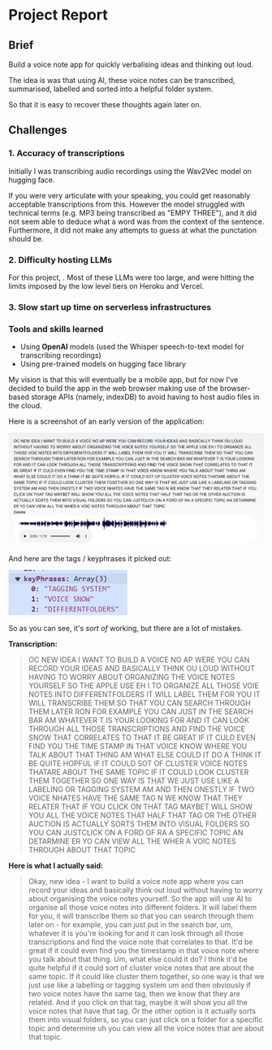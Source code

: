 # Project Report

## Brief

Build a voice note app for quickly verbalising ideas and thinking out loud.

The idea is was that using AI, these voice notes can be transcribed, summarised, labelled and sorted into a helpful folder system.

So that it is easy to recover these thoughts again later on.


## Challenges

### 1. Accuracy of transcriptions

Initially I was transcribing audio recordings using the Wav2Vec model on hugging face.

If you were very articulate with your speaking, you could get reasonably acceptable transcriptions from this. However the model struggled with technical terms (e.g. MP3 being transcribed as "EMPY THREE"), and it did not seem able to deduce what a word was from the context of the sentence. Furthermore, it did not make any attempts to guess at what the punctation should be.


### 2. Difficulty hosting LLMs

For this project, . Most of these LLMs were too large, and were hitting the limits imposed by the low level tiers on Heroku and Vercel.


### 3. Slow start up time on serverless infrastructures




### Tools and skills learned

- Using **OpenAI** models (used the Whisper speech-to-text model for transcribing recordings)
- Using pre-trained models on hugging face library







My vision is that this will eventually be a mobile app, but for now I've decided to build the app in the web browser making use of the browser-based storage APIs (namely, indexDB) to avoid having to host audio files in the cloud.


Here is a screenshot of an early version of the application:

![alt text](image.png)

And here are the tags / keyphrases it picked out:

![alt text](image-1.png)

So as you can see, it's _sort of_ working, but there are a lot of mistakes.

**Transcription:**

> OC NEW IDEA I WANT TO BUILD A VOICE NO AP WERE YOU CAN RECORD YOUR IDEAS AND BASICALLY THINK OU LOUD WITHOUT HAVING TO WORRY ABOUT ORGANIZING THE VOICE NOTES YOURSELF SO THE APPLE USE EH I TO ORGANIZE ALL THOSE VOIE NOTES INTO DIFFERENTFOLDERS IT WILL LABEL THEM FOR YOU IT WILL TRANSCRIBE THEM SO THAT YOU CAN SEARCH THROUGH THEM LATER RON FOR EXAMPLE YOU CAN JUST IN THE SEARCH BAR AM WHATEVER T IS YOUR LOOKING FOR AND IT CAN LOOK THROUGH ALL THOSE TRANSCRIPTIONS AND FIND THE VOICE SNOW THAT CORRELATES TO THAT IT BE GREAT IF IT CULD EVEN FIND YOU THE TIME STAMP IN THAT VOICE KNOW WHERE YOU TALK ABOUT THAT THING AM WHAT ELSE COULD IT DO A THINK IT BE QUITE HOPFUL IF IT COULD SOT OF CLUSTER VOICE NOTES THATARE ABOUT THE SAME TOPIC IF IT COULD LOOK CLUSTER THEM TOGETHER SO ONE WAY IS THAT WE JUST USE LIKE A LABELING OR TAGGING SYSTEM AM AND THEN ONESTLY IF TWO VOICE NHATES HAVE THE SAME TAG N WE KNOW THAT THEY RELATER THAT IF YOU CLICK ON THAT TAG MAYBET WILL SHOW YOU ALL THE VOICE NOTES THAT HALF THAT TAG OR THE OTHER AUCTION IS ACTUALLY SORTS THEM INTO VISUAL FOLDERS SO YOU CAN JUSTCLICK ON A FORD OF RA A SPECIFIC TOPIC AN DETARMINE ER YO CAN VIEW ALL THE WHER A VOIC NOTES THROUGH ABOUT THAT TOPIC


**Here is what I actually said:**

> Okay, new idea - I want to build a voice note app where you can record your ideas and basically think out loud without having to worry about organising the voice notes yourself. So the app will use AI to organise all those voice notes into different folders. It will label them for you, it will transcribe them so that you can search through them later on - for example, you can just put in the search bar, um, whatever it is you're looking for and it can look through all those transcriptions and find the voice note that correlates to that. It'd be great if it could even find you the timestamp in that voice note where you talk about that thing. Um, what else could it do? I think it'd be quite helpful if it could sort of cluster voice notes that are about the same topic. If it could like cluster them together, so one way is that we just use like a labelling or tagging system um and then obviously if two voice notes have the same tag, then we know that they are related. And if you click on that tag, maybe it will show you all the voice notes that have that tag. Or the other option is it actually sorts them into visual folders, so you can just click on a folder for a specific topic and determine uh you can view all the voice notes that are about that topic.